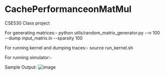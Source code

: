# CachePerformanceonMatMul
CSE530 Class project

For generating matrices:-
python utils/random_matrix_generator.py --n 100 --dump input_matrix.in --sparsity 100

For running kernel and dumping traces:-
source run_kernel.sh

For running simulator:-


Sample Output:
![image](https://user-images.githubusercontent.com/55446334/115338604-22135200-a171-11eb-8334-e79ad68bc270.png)
